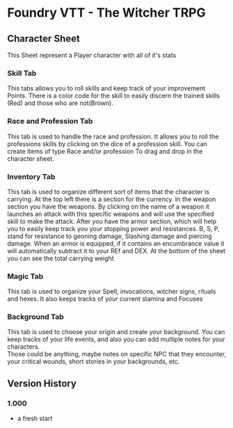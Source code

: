 # Foundry VTT - The Witcher TRPG #

## Character Sheet ##
This Sheet represent a Player character with all of it's stats

### Skill Tab ###
This tabs allows you to roll skills and keep track of your improvement Points.
There is a color code for the skill to easily discern the trained skills (Red) and those who are not(Brown).


### Race and Profession Tab ### 
This tab is used to handle the race and profession.
It allows you to roll the professions skills by clicking on the dice of a profession skill.
You can create Items of type Race and/or profession To drag and drop in the character sheet.


### Inventory Tab ### 
This tab is used to organize different sort of items that the character is carrying.
At the top left there is a section for the currency.  In the weapon section you have the weapons.
By clicking on the name of a weapon it launches an attack with this specific weapons and will use the specified skill to make the attack.
After you have the armor section, which will help you to easily keep track you your stopping power and resistances. B, S, P, stand for resistance to geoning damage, Slashing damage and piercing damage. 
When an armor is equipped, if it contains an encumbrance value it will automatically subtract it to your REf and DEX.
At the bottom of the sheet you can see the total carrying weight 

### Magic Tab ### 
This tab is used to organize your Spell, invocations, witcher signs, rituals and hexes.
It also keeps tracks of your current stamina and Focuses

### Background Tab ### 
This tab is used to choose your origin and create your background. 
You can keep tracks of your life events, and also you can add multiple notes for your characters.  
Those could be anything, maybe notes on specific NPC that they encounter, your critical wounds, short stories in your backgrounds, etc. 

## Version History ##

### 1.000 ###
- a fresh start
